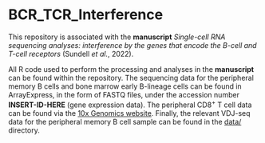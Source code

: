 # BCR_TCR_Interference
This repository is associated with the **manuscript** *Single-cell RNA sequencing analyses: interference by the genes that encode the B-cell and T-cell receptors* (Sundell *et al.*, 2022). 

All R code used to perform the processing and analyses in the **manuscript** can be found within the repository. The sequencing data for the peripheral memory B cells and bone marrow early B-lineage cells can be found in ArrayExpress, in the form of FASTQ files, under the accession number **INSERT-ID-HERE** (gene expression data). The peripheral CD8<sup>+</sup> T cell data can be found via the [10x Genomics website](https://www.10xgenomics.com/resources/datasets/cd-8-plus-t-cells-of-healthy-donor-1-1-standard-3-0-2). Finally, the relevant VDJ-seq data for the peripheral memory B cell sample can be found in the [data/](data/) directory. 
